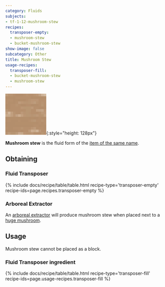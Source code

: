 ```yaml
---
category: Fluids
subjects:
- tf-1-12-mushroom-stew
recipes:
  transposer-empty:
  - mushroom-stew
  - bucket-mushroom-stew
show-image: false
subcategory: Other
title: Mushroom Stew
usage-recipes:
  transposer-fill:
  - bucket-mushroom-stew
  - mushroom-stew
---
```


![Mushroom stew](/assets/images/docs/1.12/thermal-foundation/mushroom-stew.gif){:style="height: 128px"}


**Mushroom stew** is the fluid form of the [item of the same
name](https://minecraft.gamepedia.com/Mushroom_Stew).


Obtaining
---------

### Fluid Transposer
{% include docs/recipe/table/table.html recipe-type='transposer-empty' recipe-ids=page.recipes.transposer-empty %}

### Arboreal Extractor
An [arboreal extractor](../../thermal-expansion/arboreal-extractor/) will produce mushroom stew
when placed next to a [huge
mushroom](https://minecraft.gamepedia.com/Huge_mushroom).


Usage
-----

Mushroom stew cannot be placed as a block.

### Fluid Transposer ingredient
{% include docs/recipe/table/table.html recipe-type='transposer-fill' recipe-ids=page.usage-recipes.transposer-fill %}
